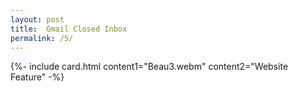 ```yaml
---
layout: post
title:  Gmail Closed Inbox
permalink: /5/
---
```


{%- include card.html content1="Beau3.webm" content2="Website Feature" -%}